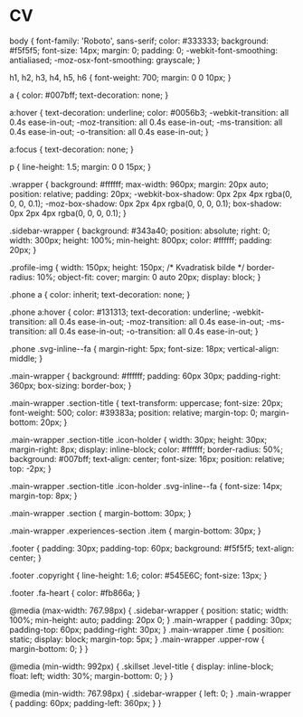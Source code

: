 # CV
body {
    font-family: 'Roboto', sans-serif;
    color: #333333;
    background: #f5f5f5;
    font-size: 14px;
    margin: 0;
    padding: 0;
    -webkit-font-smoothing: antialiased;
    -moz-osx-font-smoothing: grayscale;
}

h1,
h2,
h3,
h4,
h5,
h6 {
    font-weight: 700;
    margin: 0 0 10px;
}

a {
    color: #007bff;
    text-decoration: none;
}

a:hover {
    text-decoration: underline;
    color: #0056b3;
    -webkit-transition: all 0.4s ease-in-out;
    -moz-transition: all 0.4s ease-in-out;
    -ms-transition: all 0.4s ease-in-out;
    -o-transition: all 0.4s ease-in-out;
}

a:focus {
    text-decoration: none;
}

p {
    line-height: 1.5;
    margin: 0 0 15px;
}

.wrapper {
    background: #ffffff;
    max-width: 960px;
    margin: 20px auto;
    position: relative;
    padding: 20px;
    -webkit-box-shadow: 0px 2px 4px rgba(0, 0, 0, 0.1);
    -moz-box-shadow: 0px 2px 4px rgba(0, 0, 0, 0.1);
    box-shadow: 0px 2px 4px rgba(0, 0, 0, 0.1);
}

.sidebar-wrapper {
    background: #343a40;
    position: absolute;
    right: 0;
    width: 300px;
    height: 100%;
    min-height: 800px;
    color: #ffffff;
    padding: 20px;
}

.profile-img {
    width: 150px;
    height: 150px;
    /* Kvadratisk bilde */
    border-radius: 10%;
    object-fit: cover;
    margin: 0 auto 20px;
    display: block;
}

.phone a {
    color: inherit;
    text-decoration: none;
}

.phone a:hover {
    color: #131313;
    text-decoration: underline;
    -webkit-transition: all 0.4s ease-in-out;
    -moz-transition: all 0.4s ease-in-out;
    -ms-transition: all 0.4s ease-in-out;
    -o-transition: all 0.4s ease-in-out;
}

.phone .svg-inline--fa {
    margin-right: 5px;
    font-size: 18px;
    vertical-align: middle;
}

.main-wrapper {
    background: #ffffff;
    padding: 60px 30px;
    padding-right: 360px;
    box-sizing: border-box;
}

.main-wrapper .section-title {
    text-transform: uppercase;
    font-size: 20px;
    font-weight: 500;
    color: #39383a;
    position: relative;
    margin-top: 0;
    margin-bottom: 20px;
}

.main-wrapper .section-title .icon-holder {
    width: 30px;
    height: 30px;
    margin-right: 8px;
    display: inline-block;
    color: #ffffff;
    border-radius: 50%;
    background: #007bff;
    text-align: center;
    font-size: 16px;
    position: relative;
    top: -2px;
}

.main-wrapper .section-title .icon-holder .svg-inline--fa {
    font-size: 14px;
    margin-top: 8px;
}

.main-wrapper .section {
    margin-bottom: 30px;
}

.main-wrapper .experiences-section .item {
    margin-bottom: 30px;
}

.footer {
    padding: 30px;
    padding-top: 60px;
    background: #f5f5f5;
    text-align: center;
}

.footer .copyright {
    line-height: 1.6;
    color: #545E6C;
    font-size: 13px;
}

.footer .fa-heart {
    color: #fb866a;
}

@media (max-width: 767.98px) {
    .sidebar-wrapper {
        position: static;
        width: 100%;
        min-height: auto;
        padding: 20px 0;
    }
    .main-wrapper {
        padding: 30px;
        padding-top: 60px;
        padding-right: 30px;
    }
    .main-wrapper .time {
        position: static;
        display: block;
        margin-top: 5px;
    }
    .main-wrapper .upper-row {
        margin-bottom: 0;
    }
}

@media (min-width: 992px) {
    .skillset .level-title {
        display: inline-block;
        float: left;
        width: 30%;
        margin-bottom: 0;
    }
}

@media (min-width: 767.98px) {
    .sidebar-wrapper {
        left: 0;
    }
    .main-wrapper {
        padding: 60px;
        padding-left: 360px;
    }
}
